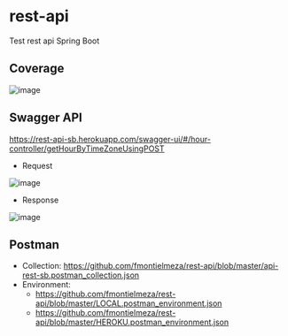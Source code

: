 # rest-api
Test rest api Spring Boot

## Coverage

![image](https://user-images.githubusercontent.com/27994275/119878478-295c1700-bef8-11eb-8f8c-b04868e66594.png)

## Swagger API

https://rest-api-sb.herokuapp.com/swagger-ui/#/hour-controller/getHourByTimeZoneUsingPOST

* Request

![image](https://user-images.githubusercontent.com/27994275/119879446-40e7cf80-bef9-11eb-8ae4-18053005a06d.png)

* Response

![image](https://user-images.githubusercontent.com/27994275/119879773-90c69680-bef9-11eb-8560-39cfecea0624.png)

## Postman

* Collection: https://github.com/fmontielmeza/rest-api/blob/master/api-rest-sb.postman_collection.json
* Environment:
  * https://github.com/fmontielmeza/rest-api/blob/master/LOCAL.postman_environment.json
  * https://github.com/fmontielmeza/rest-api/blob/master/HEROKU.postman_environment.json
